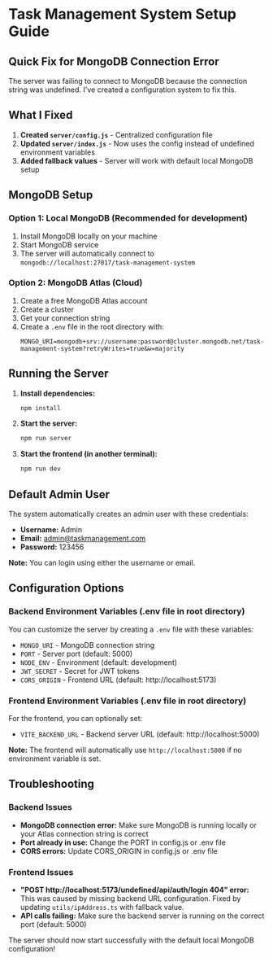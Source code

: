 # Task Management System Setup Guide

## Quick Fix for MongoDB Connection Error

The server was failing to connect to MongoDB because the connection string was undefined. I've created a configuration system to fix this.

## What I Fixed

1. **Created `server/config.js`** - Centralized configuration file
2. **Updated `server/index.js`** - Now uses the config instead of undefined environment variables
3. **Added fallback values** - Server will work with default local MongoDB setup

## MongoDB Setup

### Option 1: Local MongoDB (Recommended for development)

1. Install MongoDB locally on your machine
2. Start MongoDB service
3. The server will automatically connect to `mongodb://localhost:27017/task-management-system`

### Option 2: MongoDB Atlas (Cloud)

1. Create a free MongoDB Atlas account
2. Create a cluster
3. Get your connection string
4. Create a `.env` file in the root directory with:
   ```
   MONGO_URI=mongodb+srv://username:password@cluster.mongodb.net/task-management-system?retryWrites=true&w=majority
   ```

## Running the Server

1. **Install dependencies:**
   ```bash
   npm install
   ```

2. **Start the server:**
   ```bash
   npm run server
   ```

3. **Start the frontend (in another terminal):**
   ```bash
   npm run dev
   ```

## Default Admin User

The system automatically creates an admin user with these credentials:
- **Username:** Admin
- **Email:** admin@taskmanagement.com
- **Password:** 123456

**Note:** You can login using either the username or email.

## Configuration Options

### Backend Environment Variables (.env file in root directory)

You can customize the server by creating a `.env` file with these variables:

- `MONGO_URI` - MongoDB connection string
- `PORT` - Server port (default: 5000)
- `NODE_ENV` - Environment (default: development)
- `JWT_SECRET` - Secret for JWT tokens
- `CORS_ORIGIN` - Frontend URL (default: http://localhost:5173)

### Frontend Environment Variables (.env file in root directory)

For the frontend, you can optionally set:

- `VITE_BACKEND_URL` - Backend server URL (default: http://localhost:5000)

**Note:** The frontend will automatically use `http://localhost:5000` if no environment variable is set.

## Troubleshooting

### Backend Issues
- **MongoDB connection error:** Make sure MongoDB is running locally or your Atlas connection string is correct
- **Port already in use:** Change the PORT in config.js or .env file
- **CORS errors:** Update CORS_ORIGIN in config.js or .env file

### Frontend Issues
- **"POST http://localhost:5173/undefined/api/auth/login 404" error:** This was caused by missing backend URL configuration. Fixed by updating `utils/ipAddress.ts` with fallback value.
- **API calls failing:** Make sure the backend server is running on the correct port (default: 5000)

The server should now start successfully with the default local MongoDB configuration!
